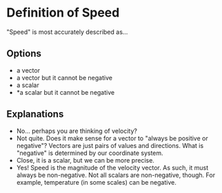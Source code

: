 # Definition of Speed
"Speed" is most accurately described as...

## Options
- a vector
- a vector but it cannot be negative
- a scalar
- *a scalar but it cannot be negative

## Explanations
- No... perhaps you are thinking of <span class="font-italic">velocity</span>?
- Not quite. Does it make sense for a vector to "always be positive or negative"? Vectors are just pairs of values and directions. What is "negative" is determined by our coordinate system.
- Close, it is a scalar, but we can be more precise.
- Yes! Speed is the magnitude of the velocity vector. As such, it must <span class="font-italic">always</span> be non-negative. Not all scalars are non-negative, though. For example, temperature (in some scales) can be negative.

